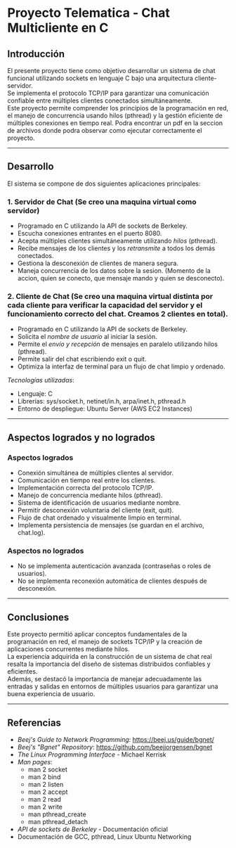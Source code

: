 # Proyecto Telematica - Chat Multicliente en C

## Introducción

El presente proyecto tiene como objetivo desarrollar un sistema de chat funcional utilizando sockets en lenguaje C bajo una arquitectura cliente-servidor.  
Se implementa el protocolo TCP/IP para garantizar una comunicación confiable entre múltiples clientes conectados simultáneamente.  
Este proyecto permite comprender los principios de la programación en red, el manejo de concurrencia usando hilos (pthread) y la gestión eficiente de múltiples conexiones en tiempo real.
Podra encontrar un pdf en la seccion de archivos donde podra observar como ejecutar correctamente el proyecto. 

---

## Desarrollo

El sistema se compone de dos siguientes aplicaciones principales:

### 1. Servidor de Chat (Se creo una maquina virtual como servidor)
- Programado en C utilizando la API de sockets de Berkeley.
- Escucha conexiones entrantes en el puerto 8080.
- Acepta múltiples clientes simultáneamente utilizando *hilos* (pthread).
- Recibe mensajes de los clientes y los *retransmite* a todos los demás conectados.
- Gestiona la desconexión de clientes de manera segura.
- Maneja concurrencia de los datos sobre la sesion. (Momento de la accion, quien se conecto, que mensaje mando y quien se desconecto). 

### 2. Cliente de Chat (Se creo una maquina virtual distinta por cada cliente para verificar la capacidad del servidor y el funcionamiento correcto del chat. Creamos 2 clientes en total).
- Programado en C utilizando la API de sockets de Berkeley.
- Solicita el *nombre de usuario* al iniciar la sesión.
- Permite el *envío y recepción* de mensajes en paralelo utilizando hilos (pthread).
- Permite salir del chat escribiendo exit o quit.
- Optimiza la interfaz de terminal para un flujo de chat limpio y ordenado.

*Tecnologías utilizadas*:
- Lenguaje: C
- Librerías: sys/socket.h, netinet/in.h, arpa/inet.h, pthread.h
- Entorno de despliegue: Ubuntu Server (AWS EC2 Instances)

---

## Aspectos logrados y no logrados

### Aspectos logrados
- Conexión simultánea de múltiples clientes al servidor.
- Comunicación en tiempo real entre los clientes.
- Implementación correcta del protocolo TCP/IP.
- Manejo de concurrencia mediante hilos (pthread).
- Sistema de identificación de usuarios mediante nombre.
- Permitir desconexión voluntaria del cliente (exit, quit).
- Flujo de chat ordenado y visualmente limpio en terminal.
- Implementa persistencia de mensajes (se guardan en el archivo, chat.log).


### Aspectos no logrados
- No se implementa autenticación avanzada (contraseñas o roles de usuarios).
- No se implementa reconexión automática de clientes después de desconexión.

---

## Conclusiones

Este proyecto permitió aplicar conceptos fundamentales de la programación en red, el manejo de sockets TCP/IP y la creación de aplicaciones concurrentes mediante hilos.  
La experiencia adquirida en la construcción de un sistema de chat real resalta la importancia del diseño de sistemas distribuidos confiables y eficientes.  
Además, se destacó la importancia de manejar adecuadamente las entradas y salidas en entornos de múltiples usuarios para garantizar una buena experiencia de usuario.  

---

## Referencias

- *Beej's Guide to Network Programming*: https://beej.us/guide/bgnet/
- *Beej's "Bgnet" Repository*: https://github.com/beejjorgensen/bgnet
- *The Linux Programming Interface* - Michael Kerrisk
- *Man pages*:
  - man 2 socket
  - man 2 bind
  - man 2 listen
  - man 2 accept
  - man 2 read
  - man 2 write
  - man pthread_create
  - man pthread_detach
- *API de sockets de Berkeley* - Documentación oficial
- Documentación de GCC, pthread, Linux Ubuntu Networking
